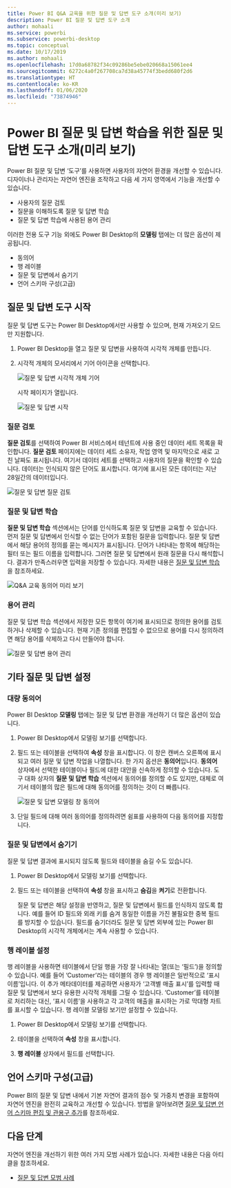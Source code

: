 ```yaml
---
title: Power BI Q&A 교육을 위한 질문 및 답변 도구 소개(미리 보기)
description: Power BI 질문 및 답변 도구 소개
author: mohaali
ms.service: powerbi
ms.subservice: powerbi-desktop
ms.topic: conceptual
ms.date: 10/17/2019
ms.author: mohaali
ms.openlocfilehash: 17d0a68782f34c09286be5ebe020668a15061ee4
ms.sourcegitcommit: 6272c4a0f267708ca7d38a45774f3bedd680f2d6
ms.translationtype: HT
ms.contentlocale: ko-KR
ms.lasthandoff: 01/06/2020
ms.locfileid: "73874946"
---
```

# <a name="intro-to-qa-tooling-to-train-power-bi-qa-preview"></a>Power BI 질문 및 답변 학습을 위한 질문 및 답변 도구 소개(미리 보기)

Power BI 질문 및 답변 ‘도구’를 사용하면 사용자의 자연어 환경을 개선할 수 있습니다.  디자이너나 관리자는 자연어 엔진을 조작하고 다음 세 가지 영역에서 기능을 개선할 수 있습니다. 

- 사용자의 질문 검토
- 질문을 이해하도록 질문 및 답변 학습
- 질문 및 답변 학습에 사용된 용어 관리

이러한 전용 도구 기능 외에도 Power BI Desktop의 **모델링** 탭에는 더 많은 옵션이 제공됩니다.  

- 동의어
- 행 레이블
- 질문 및 답변에서 숨기기
- 언어 스키마 구성(고급)

## <a name="get-started-with-qa-tooling"></a>질문 및 답변 도구 시작

질문 및 답변 도구는 Power BI Desktop에서만 사용할 수 있으며, 현재 가져오기 모드만 지원합니다.

1. Power BI Desktop을 열고 질문 및 답변을 사용하여 시각적 개체를 만듭니다. 
2. 시각적 개체의 모서리에서 기어 아이콘을 선택합니다. 

    ![질문 및 답변 시각적 개체 기어](media/qna-visual-gear.png)

    시작 페이지가 열립니다.  

    ![질문 및 답변 시작](media/qna-tooling-dialog.png)

### <a name="review-questions"></a>질문 검토

**질문 검토**를 선택하여 Power BI 서비스에서 테넌트에 사용 중인 데이터 세트 목록을 확인합니다. **질문 검토** 페이지에는 데이터 세트 소유자, 작업 영역 및 마지막으로 새로 고친 날짜도 표시됩니다. 여기서 데이터 세트를 선택하고 사용자의 질문을 확인할 수 있습니다. 데이터는 인식되지 않은 단어도 표시합니다. 여기에 표시된 모든 데이터는 지난 28일간의 데이터입니다.

![질문 및 답변 질문 검토](media/qna-tooling-review-questions.png)

### <a name="teach-qa"></a>질문 및 답변 학습

**질문 및 답변 학습** 섹션에서는 단어를 인식하도록 질문 및 답변을 교육할 수 있습니다. 먼저 질문 및 답변에서 인식할 수 없는 단어가 포함된 질문을 입력합니다. 질문 및 답변에서 해당 용어의 정의를 묻는 메시지가 표시됩니다. 단어가 나타내는 항목에 해당하는 필터 또는 필드 이름을 입력합니다. 그러면 질문 및 답변에서 원래 질문을 다시 해석합니다. 결과가 만족스러우면 입력을 저장할 수 있습니다. 자세한 내용은 [질문 및 답변 학습](q-and-a-tooling-teach-q-and-a.md)을 참조하세요.

![Q&A 교육 동의어 미리 보기](media/qna-tooling-teach-fixpreview.png)

### <a name="manage-terms"></a>용어 관리

질문 및 답변 학습 섹션에서 저장한 모든 항목이 여기에 표시되므로 정의한 용어를 검토하거나 삭제할 수 있습니다. 현재 기존 정의를 편집할 수 없으므로 용어를 다시 정의하려면 해당 용어를 삭제하고 다시 만들어야 합니다.

![질문 및 답변 용어 관리](media/qna-manage-terms.png)

## <a name="other-qa-settings"></a>기타 질문 및 답변 설정

### <a name="bulk-synonyms"></a>대량 동의어

Power BI Desktop **모델링** 탭에는 질문 및 답변 환경을 개선하기 더 많은 옵션이 있습니다. 

1. Power BI Desktop에서 모델링 보기를 선택합니다.

2. 필드 또는 테이블을 선택하여 **속성** 창을 표시합니다.  이 창은 캔버스 오른쪽에 표시되고 여러 질문 및 답변 작업을 나열합니다. 한 가지 옵션은 **동의어**입니다. **동의어** 상자에서 선택한 테이블이나 필드에 대한 대안을 신속하게 정의할 수 있습니다. 도구 대화 상자의 **질문 및 답변 학습** 섹션에서 동의어를 정의할 수도 있지만, 대체로 여기서 테이블의 많은 필드에 대해 동의어를 정의하는 것이 더 빠릅니다.

    ![질문 및 답변 모델링 창 동의어](media/qna-modelling-pane-synonyms.png)

3. 단일 필드에 대해 여러 동의어를 정의하려면 쉼표를 사용하여 다음 동의어를 지정합니다.

### <a name="hide-from-qa"></a>질문 및 답변에서 숨기기

질문 및 답변 결과에 표시되지 않도록 필드와 테이블을 숨길 수도 있습니다. 

1. Power BI Desktop에서 모델링 보기를 선택합니다.

2. 필드 또는 테이블을 선택하여 **속성** 창을 표시하고 **숨김**을 **켜기**로 전환합니다.

    질문 및 답변은 해당 설정을 반영하고, 질문 및 답변에서 필드를 인식하지 않도록 합니다. 예를 들어 ID 필드와 외래 키를 숨겨 동일한 이름을 가진 불필요한 중복 필드를 방지할 수 있습니다. 필드를 숨기더라도 질문 및 답변 외부에 있는 Power BI Desktop의 시각적 개체에서는 계속 사용할 수 있습니다.

### <a name="set-a-row-label"></a>행 레이블 설정

행 레이블을 사용하면 테이블에서 단일 행을 가장 잘 나타내는 열(또는 ‘필드’)을 정의할 수 있습니다.  예를 들어 ‘Customer’라는 테이블의 경우 행 레이블은 일반적으로 ‘표시 이름’입니다. 이 추가 메타데이터를 제공하면 사용자가 ‘고객별 매출 표시’를 입력할 때 질문 및 답변에서 보다 유용한 시각적 개체를 그릴 수 있습니다. ‘Customer’를 테이블로 처리하는 대신, ‘표시 이름’을 사용하고 각 고객의 매출을 표시하는 가로 막대형 차트를 표시할 수 있습니다. 행 레이블 모델링 보기만 설정할 수 있습니다. 

1. Power BI Desktop에서 모델링 보기를 선택합니다.

2. 테이블을 선택하여 **속성** 창을 표시합니다.

3. **행 레이블** 상자에서 필드를 선택합니다.

## <a name="configure-the-linguistic-schema-advanced"></a>언어 스키마 구성(고급)

Power BI의 질문 및 답변 내에서 기본 자연어 결과의 점수 및 가중치 변경을 포함하여 자연어 엔진을 완전히 교육하고 개선할 수 있습니다. 방법을 알아보려면 [질문 및 답변 언어 스키마 편집 및 관용구 추가](q-and-a-tooling-advanced.md)를 참조하세요.

## <a name="next-steps"></a>다음 단계

자연어 엔진을 개선하기 위한 여러 가지 모범 사례가 있습니다. 자세한 내용은 다음 아티클을 참조하세요.

* [질문 및 답변 모범 사례](q-and-a-best-practices.md)
